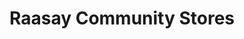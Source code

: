 ---
title: "Raasay Community Stores"
url: /inverarish/raasay-community-stores/
shop: convenience
---